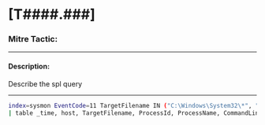 # [T####.###] <NAME OF FILE>

### Mitre Tactic:  
*<CATEGORY>*

---

#### Description:  
Describe the spl query

---

```bash
index=sysmon EventCode=11 TargetFilename IN ("C:\Windows\System32\*", "C:\Windows\Temp\*", "C:\Program Files\*", "C:\Windows\SysWOW64\*")
| table _time, host, TargetFilename, ProcessId, ProcessName, CommandLine
```